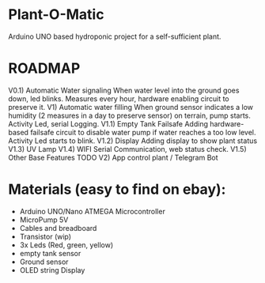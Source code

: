# Plant-O-Matic
Arduino UNO based hydroponic project for a self-sufficient plant.

# ROADMAP
V0.1) Automatic Water signaling
  When water level into the ground goes down, led blinks. Measures every hour, hardware enabling circuit to preserve it. 
V1) Automatic water filling
  When ground sensor indicates a low humidity (2 measures in a day to preserve sensor) on terrain, pump starts. Activity Led, serial Logging.
V1.1) Empty Tank Failsafe
  Adding hardware-based failsafe circuit to disable water pump if water reaches a too low level. Activity Led starts to blink.
V1.2) Display
  Adding display to show plant status
V1.3) UV Lamp
V1.4) WIFI Serial Communication, web status check.
V1.5) Other Base Features TODO
V2) App control plant / Telegram Bot

# Materials (easy to find on ebay):

- Arduino UNO/Nano ATMEGA Microcontroller 
- MicroPump 5V
- Cables and breadboard
- Transistor (wip)
- 3x Leds (Red, green, yellow)
- empty tank sensor
- Ground sensor 
- OLED string Display
